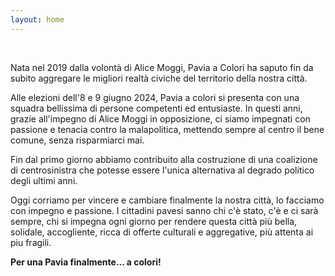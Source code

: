 ```yaml
---
layout: home
---
```

<br>
<p>
Nata nel 2019 dalla volontà di Alice Moggi, Pavia a Colori ha saputo fin da subito aggregare le migliori realtà civiche del territorio della nostra città.
</p>
<p>
Alle elezioni dell'8 e 9 giugno 2024, Pavia a colori si presenta con una squadra bellissima di persone competenti ed entusiaste.
In questi anni, grazie all'impegno di Alice Moggi in opposizione, ci siamo impegnati con passione e tenacia contro la malapolitica, mettendo sempre al centro il bene comune, senza risparmiarci mai.
</p>
<p>
Fin dal primo giorno abbiamo contribuito alla costruzione di una coalizione di centrosinistra che potesse essere l'unica alternativa al degrado politico degli ultimi anni.
</p>
<p>
Oggi corriamo per vincere e cambiare finalmente la nostra città, lo facciamo con impegno e passione.
I cittadini pavesi sanno chi c'è stato, c'è e ci sarà sempre, chi si impegna ogni giorno per rendere questa città più bella, solidale, accogliente, ricca di offerte culturali e aggregative, più attenta ai piu fragili.
</p>
<p>
<strong>Per una Pavia finalmente... a colori!</strong>
</p>
